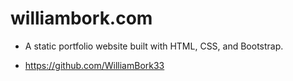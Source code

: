 # williambork.com

- A static portfolio website built with HTML, CSS, and Bootstrap.

- https://github.com/WilliamBork33
